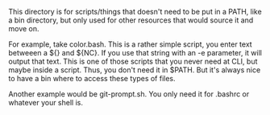 This directory is for scripts/things that doesn't need to be put in a PATH, like a bin directory, but only used for other resources that would source it and move on.

For example, take color.bash.
This is a rather simple script, you enter text betweeen a ${} and ${NC}. If you use that string with an -e parameter, it will output that text. 
This is one of those scripts that you never need at CLI, but maybe inside a script. Thus, you don't need it in $PATH. But it's always nice to have a bin where to access these types of files.

Another example would be git-prompt.sh. You only need it for .bashrc or whatever your shell is.

